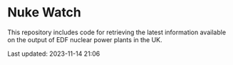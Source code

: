 # Nuke Watch

This repository includes code for retrieving the latest information available on the output of EDF nuclear power plants in the UK.

Last updated: 2023-11-14 21:06